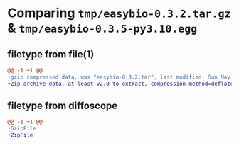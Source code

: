 # Comparing `tmp/easybio-0.3.2.tar.gz` & `tmp/easybio-0.3.5-py3.10.egg`

## filetype from file(1)

```diff
@@ -1 +1 @@
-gzip compressed data, was "easybio-0.3.2.tar", last modified: Sun May 14 12:49:39 2023, max compression
+Zip archive data, at least v2.0 to extract, compression method=deflate
```

## filetype from diffoscope

```diff
@@ -1 +1 @@
-GzipFile
+ZipFile
```

